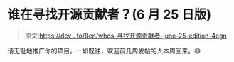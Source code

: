 # 谁在寻找开源贡献者？(6 月 25 日版)

> 原文:[https://dev . to/Ben/whos-寻找开源贡献者-june-25-edition-4egn](https://dev.to/ben/whos-looking-for-open-source-contributors-june-25-edition-4egn)

请无耻地推广你的项目。一如既往，欢迎前几周发帖的人本周回来。😄